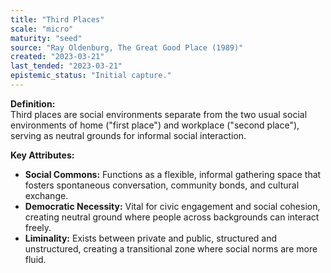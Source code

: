 ```yaml
---
title: "Third Places"
scale: "micro"
maturity: "seed"
source: "Ray Oldenburg, The Great Good Place (1989)"
created: "2023-03-21"
last_tended: "2023-03-21"
epistemic_status: "Initial capture."
---
```

**Definition:**  
Third places are social environments separate from the two usual social environments of home ("first place") and workplace ("second place"), serving as neutral grounds for informal social interaction.

**Key Attributes:**  
- **Social Commons:** Functions as a flexible, informal gathering space that fosters spontaneous conversation, community bonds, and cultural exchange.  
- **Democratic Necessity:** Vital for civic engagement and social cohesion, creating neutral ground where people across backgrounds can interact freely.  
- **Liminality:** Exists between private and public, structured and unstructured, creating a transitional zone where social norms are more fluid.
